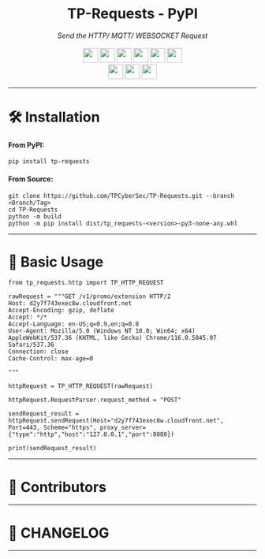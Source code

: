 <div align="center">
	<h1>TP-Requests - PyPI</h1>
	<i>Send the HTTP/ MQTT/ WEBSOCKET Request</i>
	<br><br>
	<a href="https://github.com/TPCyberSec/TP-Requests/releases/"><img src="https://img.shields.io/github/release/TPCyberSec/TP-Requests" height=30></a>
	<a href="#"><img src="https://img.shields.io/github/downloads/TPCyberSec/TP-Requests/total" height=30></a>
	<a href="#"><img src="https://img.shields.io/github/stars/TPCyberSec/TP-Requests" height=30></a>
	<a href="#"><img src="https://img.shields.io/github/forks/TPCyberSec/TP-Requests" height=30></a>
	<a href="https://github.com/TPCyberSec/TP-Requests/issues?q=is%3Aopen+is%3Aissue"><img src="https://img.shields.io/github/issues/TPCyberSec/TP-Requests" height=30></a>
	<a href="https://github.com/TPCyberSec/TP-Requests/issues?q=is%3Aissue+is%3Aclosed"><img src="https://img.shields.io/github/issues-closed/TPCyberSec/TP-Requests" height=30></a>
	<br>
	<a href="#"><img src="https://img.shields.io/pypi/v/TP-Requests" height=30></a>
	<a href="#"><img src="https://img.shields.io/pypi/pyversions/TP-Requests" height=30></a>
	<a href="#"><img src="https://img.shields.io/pypi/dm/TP-Requests" height=30></a>
</div>

---
# 🛠️ Installation
#### From PyPI:
```console
pip install tp-requests
```
#### From Source:
```console
git clone https://github.com/TPCyberSec/TP-Requests.git --branch <Branch/Tag>
cd TP-Requests
python -m build
python -m pip install dist/tp_requests-<version>-py3-none-any.whl
```

---
# 📘 Basic Usage
```
from tp_requests.http import TP_HTTP_REQUEST

rawRequest = """GET /v1/promo/extension HTTP/2
Host: d2y7f743exec8w.cloudfront.net
Accept-Encoding: gzip, deflate
Accept: */*
Accept-Language: en-US;q=0.9,en;q=0.8
User-Agent: Mozilla/5.0 (Windows NT 10.0; Win64; x64) AppleWebKit/537.36 (KHTML, like Gecko) Chrome/116.0.5845.97 Safari/537.36
Connection: close
Cache-Control: max-age=0

"""

httpRequest = TP_HTTP_REQUEST(rawRequest)

httpRequest.RequestParser.request_method = "POST"

sendRequest_result = httpRequest.sendRequest(Host="d2y7f743exec8w.cloudfront.net", Port=443, Scheme="https", proxy_server={"type":"http","host":"127.0.0.1","port":8080})

print(sendRequest_result)
```

---
# 👥 Contributors

---
# 📝 CHANGELOG

---